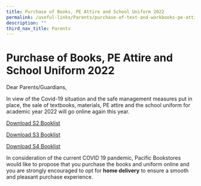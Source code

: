 ```yaml
---
title: Purchase of Books, PE Attire and School Uniform 2022
permalink: /useful-links/Parents/purchase-of-text-and-workbooks-pe-attire-and-school-uniform-2022/
description: ""
third_nav_title: Parents
---
```

# Purchase of Books, PE Attire and School Uniform 2022
Dear Parents/Guardians,

In view of the Covid-19 situation and the safe management measures put in place, the sale of textbooks, materials, PE attire and the school uniform for academic year 2022 will go online again this year.

[Download S2 Booklist](/files/Useful%20Links/TKSS-S2-BOOKLIST.pdf)

[Download S3 Booklist](/files/Useful%20Links/TKSS-S3-BOOKLIST.pdf)

[Download S4 Booklist](/files/Useful%20Links/TKSS-S4-BOOKLIST.pdf)

In consideration of the current COVID 19 pandemic, Pacific Bookstores would like to propose that you purchase the books and uniform online and you are strongly encouraged to opt for **home delivery** to ensure a smooth and pleasant purchase experience.